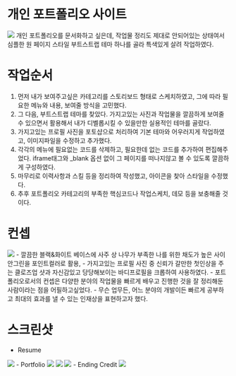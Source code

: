 # 개인 포트폴리오 사이트
<img src="/readmefile/Screenshot 2022-09-06 at 12.21.28.JPG" />
개인 포트폴리오를 문서화하고 싶은데, 작업물 정리도 제대로 안되어있는 상태여서<br/>
심플한 원 페이지 스타일 부트스트랩 테마 하나를 골라 특색있게 살려 작업하였다.

# 작업순서
1. 먼저 내가 보여주고싶은 카테고리를 스토리보드 형태로 스케치하였고, 그에 따라 필요한 메뉴와 내용, 보여줄 방식을 고민했다.
2. 그 다음, 부트스트랩 테마를 찾았다. 가지고있는 사진과 작업물을 깔끔하게 보여줄 수 있으면서 활용해서 내가 디벨롭시킬 수 있을만한 실용적인 테마를 골랐다.
3. 가지고있는 프로필 사진을 포토샵으로 처리하여 기본 테마와 어우러지게 작업하였고, 이미지파일을 수정하고 추가했다.
4. 각각의 메뉴에 필요없는 코드를 삭제하고, 필요한데 없는 코드를 추가하여 편집해주었다. iframe태그와 _blank 옵션 없이 그 페이지를 떠나지않고 볼 수 있도록 깔끔하게 구성하였다.
5. 마무리로 이력사항과 스킬 등을 정리하여 작성했고, 아이콘을 찾아 스타일을 수정했다.
6. 추후 포트폴리오 카테고리의 부족한 핵심코드나 작업스케치, 데모 등을 보충해줄 것이다.

# 컨셉
<img src="/readmefile/Screenshot 2022-09-06 at 12.22.09.JPG" />
- 깔끔한 블랙&화이트 베이스에 사주 상 나무가 부족한 나를 위한 채도가 높은 사이안그린을 포인트컬러로 활용,
- 가지고있는 프로필 사진 중 신뢰가 갈만한 첫인상을 주는 클로즈업 샷과 자신감있고 당당해보이는 바디프로필을 크롭하여 사용하였다.
- 포트폴리오로서의 컨셉은 다양한 분야의 작업물을 빠르게 배우고 진행한 것을 잘 정리해둔 사람이라는 점을 어필하고싶었다.
- 무슨 업무든, 어느 분야의 개발이든 빠르게 공부하고 최대의 효과를 낼 수 있는 인재상을 표현하고자 했다.

# 스크린샷
- Resume
<img src="/readmefile/Screenshot 2022-09-06 at 12.22.40.JPG" />
- Portfolio
<img src="/readmefile/Screenshot 2022-09-06 at 12.22.57.JPG" />
<img src="/readmefile/Screenshot 2022-09-06 at 12.23.45.JPG" />
<img src="/readmefile/Screenshot 2022-09-06 at 12.24.06.JPG" />
- Ending Credit
<img src="/readmefile/Screenshot 2022-09-06 at 12.24.27.JPG" />
